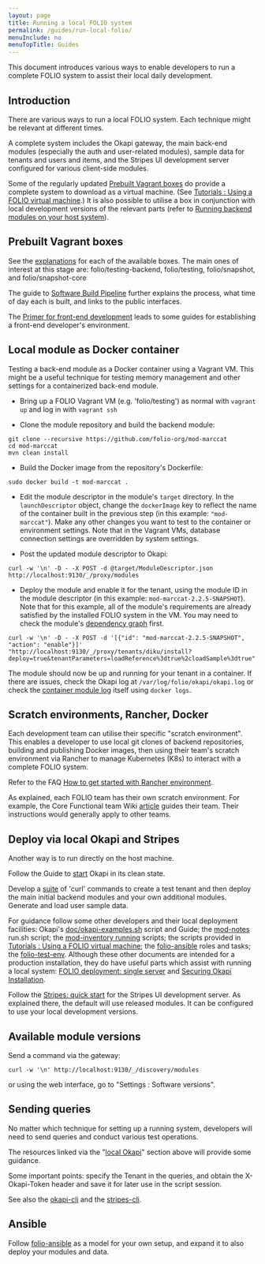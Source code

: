 ```yaml
---
layout: page
title: Running a local FOLIO system
permalink: /guides/run-local-folio/
menuInclude: no
menuTopTitle: Guides
---
```


This document introduces various ways to enable developers to run a complete FOLIO system to assist their local daily development.

## Introduction

There are various ways to run a local FOLIO system. Each technique might be relevant at different times.

A complete system includes the Okapi gateway, the main back-end modules (especially the auth and user-related modules),
sample data for tenants and users and items, and the Stripes UI development server configured for various client-side modules.

Some of the regularly updated [Prebuilt Vagrant boxes](#prebuilt-vagrant-boxes) do provide a complete system to download as a virtual machine.
(See [Tutorials : Using a FOLIO virtual machine](/tutorials/folio-vm/).)
It is also possible to utilise a box in conjunction with local development versions of the relevant parts
(refer to [Running backend modules on your host system](https://github.com/folio-org/folio-ansible/blob/master/doc/index.md#running-backend-modules-on-your-host-system)).

## Prebuilt Vagrant boxes

See the [explanations](https://github.com/folio-org/folio-ansible/blob/master/doc/index.md) for each of the available boxes.
The main ones of interest at this stage are: folio/testing-backend, folio/testing, folio/snapshot, and folio/snapshot-core

The guide to [Software Build Pipeline](/guides/automation/#software-build-pipeline) further explains the process, what time of day each is built, and links to the public interfaces.

The [Primer for front-end development](/start/primer-develop-frontend/) leads to some guides for establishing a front-end developer's environment.

## Local module as Docker container

Testing a back-end module as a Docker container using a Vagrant VM.
This might be a useful technique for testing memory management and other settings for a containerized back-end module.

* Bring up a FOLIO Vagrant VM (e.g. 'folio/testing') as normal with `vagrant up` and log in with `vagrant ssh`

* Clone the module repository and build the backend module:

```
git clone --recursive https://github.com/folio-org/mod-marccat
cd mod-marccat
mvn clean install
```

* Build the Docker image from the repository's Dockerfile:

```
sudo docker build -t mod-marccat .
```

* Edit the module descriptor in the module's `target` directory. In the `launchDescriptor` object, change the `dockerImage` key to reflect the name of the container built in the previous step (in this example: `"mod-marccat"`).
Make any other changes you want to test to the container or environment settings.
Note that in the Vagrant VMs, database connection settings are overridden by system settings.

* Post the updated module descriptor to Okapi:

```
curl -w '\n' -D - -X POST -d @target/ModuleDescriptor.json http://localhost:9130/_/proxy/modules
```

* Deploy the module and enable it for the tenant, using the module ID in the module descriptor (in this example: `mod-marccat-2.2.5-SNAPSHOT`).
Note that for this example, all of the module's requirements are already satisfied by the installed FOLIO system in the VM.
You may need to check the module's [dependency graph](/tutorials/folio-vm/04-local-development/#module-dependency-graph) first.

```
curl -w '\n' -D - -X POST -d '[{"id": "mod-marccat-2.2.5-SNAPSHOT", "action": "enable"}]' "http://localhost:9130/_/proxy/tenants/diku/install?deploy=true&tenantParameters=loadReference%3dtrue%2cloadSample%3dtrue"
```

The module should now be up and running for your tenant in a container.
If there are issues, check the Okapi log at `/var/log/folio/okapi/okapi.log`
or check the [container module log](https://github.com/folio-org/folio-ansible/blob/master/doc/index.md#viewing-backend-module-logs) itself using `docker logs`.

## Scratch environments, Rancher, Docker

Each development team can utilise their specific "scratch environment".
This enables a developer to use local git clones of backend repositories, building and publishing Docker images, then using their team's scratch environment via Rancher to manage Kubernetes (K8s) to interact with a complete FOLIO system.

Refer to the FAQ [How to get started with Rancher environment](/faqs/how-to-get-started-with-rancher/).

As explained, each FOLIO team has their own scratch environment.
For example, the Core Functional team Wiki [article](https://wiki.folio.org/display/FOLIJET/Back-end+module+development+using+the+scratch+environment+and+Rancher) guides their team.
Their instructions would generally apply to other teams.

## Deploy via local Okapi and Stripes

Another way is to run directly on the host machine.

Follow the Guide to [start](https://github.com/folio-org/okapi/blob/master/doc/guide.md#running-okapi-itself)
Okapi in its clean state.

Develop a [suite](#sending-queries) of 'curl' commands to create a test tenant and then deploy the main initial backend modules and your own additional modules.
Generate and load user sample data.

For guidance follow some other developers and their local deployment facilities:
Okapi's [doc/okapi-examples.sh](https://github.com/folio-org/okapi/blob/master/doc/okapi-examples.sh) script and Guide;
the [mod-notes](https://github.com/folio-org/mod-notes) run.sh script;
the [mod-inventory running](https://github.com/folio-org/mod-inventory#running) scripts;
the scripts provided in [Tutorials : Using a FOLIO virtual machine](/tutorials/folio-vm/);
the [folio-ansible](https://github.com/folio-org/folio-ansible/) roles and tasks;
the [folio-test-env](https://github.com/folio-org/folio-test-env).
Although these other documents are intended for a production installation, they do have useful parts which assist with running a local system:
[FOLIO deployment: single server](https://github.com/folio-org/folio-install/blob/master/runbooks/single-server) and [Securing Okapi Installation](https://github.com/folio-org/okapi/blob/master/doc/securing.md).

Follow the [Stripes: quick start](https://github.com/folio-org/stripes/blob/master/doc/quick-start.md) for the Stripes UI development server.
As explained there, the default will use released modules. It can be configured to use your local development versions.

## Available module versions

Send a command via the gateway:

```
curl -w '\n' http://localhost:9130/_/discovery/modules
```

or using the web interface, go to "Settings : Software versions".

## Sending queries

No matter which technique for setting up a running system, developers will need to send queries and conduct various test operations.

The resources linked via the "[local Okapi](#deploy-via-local-okapi-and-stripes)" section above will provide some guidance.

Some important points: specify the Tenant in the queries, and obtain the X-Okapi-Token header and save it for later use in the script session.

See also the [okapi-cli](https://github.com/folio-org/okapi-cli) and
the [stripes-cli](https://github.com/folio-org/stripes-cli).

## Ansible

Follow [folio-ansible](https://github.com/folio-org/folio-ansible) as a model for your own setup, and expand it to also deploy your modules and data.
